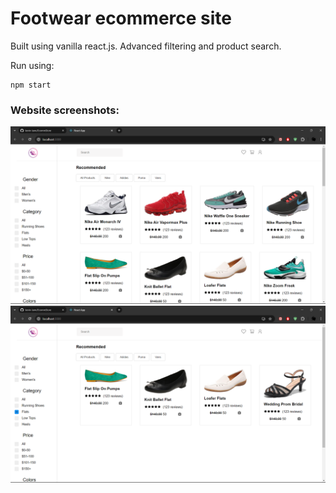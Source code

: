 # Footwear ecommerce site

Built using vanilla react.js. Advanced filtering and product search.

Run using:

```
npm start
```

### Website screenshots:

![Thumb](./thumbnails/Screenshot%20(14).png)
![Thumb](./thumbnails/Screenshot%20(15).png)